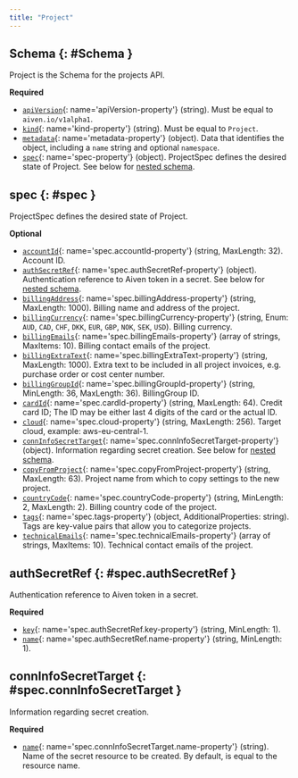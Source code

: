 ```yaml
---
title: "Project"
---
```


## Schema {: #Schema }

Project is the Schema for the projects API.

**Required**

- [`apiVersion`](#apiVersion-property){: name='apiVersion-property'} (string). Must be equal to `aiven.io/v1alpha1`.
- [`kind`](#kind-property){: name='kind-property'} (string). Must be equal to `Project`.
- [`metadata`](#metadata-property){: name='metadata-property'} (object). Data that identifies the object, including a `name` string and optional `namespace`.
- [`spec`](#spec-property){: name='spec-property'} (object). ProjectSpec defines the desired state of Project. See below for [nested schema](#spec).

## spec {: #spec }

ProjectSpec defines the desired state of Project.

**Optional**

- [`accountId`](#spec.accountId-property){: name='spec.accountId-property'} (string, MaxLength: 32). Account ID.
- [`authSecretRef`](#spec.authSecretRef-property){: name='spec.authSecretRef-property'} (object). Authentication reference to Aiven token in a secret. See below for [nested schema](#spec.authSecretRef).
- [`billingAddress`](#spec.billingAddress-property){: name='spec.billingAddress-property'} (string, MaxLength: 1000). Billing name and address of the project.
- [`billingCurrency`](#spec.billingCurrency-property){: name='spec.billingCurrency-property'} (string, Enum: `AUD`, `CAD`, `CHF`, `DKK`, `EUR`, `GBP`, `NOK`, `SEK`, `USD`). Billing currency.
- [`billingEmails`](#spec.billingEmails-property){: name='spec.billingEmails-property'} (array of strings, MaxItems: 10). Billing contact emails of the project.
- [`billingExtraText`](#spec.billingExtraText-property){: name='spec.billingExtraText-property'} (string, MaxLength: 1000). Extra text to be included in all project invoices, e.g. purchase order or cost center number.
- [`billingGroupId`](#spec.billingGroupId-property){: name='spec.billingGroupId-property'} (string, MinLength: 36, MaxLength: 36). BillingGroup ID.
- [`cardId`](#spec.cardId-property){: name='spec.cardId-property'} (string, MaxLength: 64). Credit card ID; The ID may be either last 4 digits of the card or the actual ID.
- [`cloud`](#spec.cloud-property){: name='spec.cloud-property'} (string, MaxLength: 256). Target cloud, example: aws-eu-central-1.
- [`connInfoSecretTarget`](#spec.connInfoSecretTarget-property){: name='spec.connInfoSecretTarget-property'} (object). Information regarding secret creation. See below for [nested schema](#spec.connInfoSecretTarget).
- [`copyFromProject`](#spec.copyFromProject-property){: name='spec.copyFromProject-property'} (string, MaxLength: 63). Project name from which to copy settings to the new project.
- [`countryCode`](#spec.countryCode-property){: name='spec.countryCode-property'} (string, MinLength: 2, MaxLength: 2). Billing country code of the project.
- [`tags`](#spec.tags-property){: name='spec.tags-property'} (object, AdditionalProperties: string). Tags are key-value pairs that allow you to categorize projects.
- [`technicalEmails`](#spec.technicalEmails-property){: name='spec.technicalEmails-property'} (array of strings, MaxItems: 10). Technical contact emails of the project.

## authSecretRef {: #spec.authSecretRef }

Authentication reference to Aiven token in a secret.

**Required**

- [`key`](#spec.authSecretRef.key-property){: name='spec.authSecretRef.key-property'} (string, MinLength: 1). 
- [`name`](#spec.authSecretRef.name-property){: name='spec.authSecretRef.name-property'} (string, MinLength: 1). 

## connInfoSecretTarget {: #spec.connInfoSecretTarget }

Information regarding secret creation.

**Required**

- [`name`](#spec.connInfoSecretTarget.name-property){: name='spec.connInfoSecretTarget.name-property'} (string). Name of the secret resource to be created. By default, is equal to the resource name.

